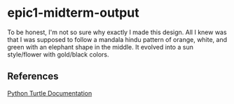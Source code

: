 # epic1-midterm-output #

To be honest, I'm not so sure why exactly I made this design. All I knew was that I was supposed to follow a mandala hindu pattern of orange, white, and green with an elephant shape in the middle. It evolved into a sun style/flower with gold/black colors.

## References ##
[Python Turtle Documentation](https://docs.python.org/3/library/turtle.html)

